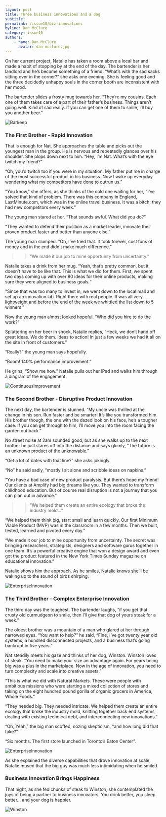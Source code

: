 ```yaml
---
layout: post
title: Three business innovations and a dog
subtitle: 
permalink: /issue10/biz-innovations	
byline: Dan McClure
category: issue10
authors:
    - name: Dan McClure
      avatar: dan-mcclure.jpg
---
```

On her current project, Natalie has taken a room above a local bar and made a habit of stopping by at the end of the day. The bartender is her landlord and he’s become something of a friend. “What’s with the sad sacks sitting over in the corner?” she asks one evening. She is feeling good and the three decidedly unhappy souls in the corner booth are inconsistent with her mood. 
 
The bartender slides a frosty mug towards her. “They’re my cousins. Each one of them takes care of a part of their father’s business. Things aren’t going well. Kind of sad really. If you can get one of them to smile, I’ll buy you another beer.”

![Barkeep](/p2/images/Paul-Sullivan-Barkeep.JPG)

### The First Brother - Rapid Innovation

That is enough for Nat. She approaches the table and picks out the youngest man in the group. He is nervous and repeatedly glances over his shoulder. She plops down next to him. “Hey, I’m Nat. What’s with the eye twitch my friend?”
 
“Oh, you’d twitch too if you were in my situation. My father put me in charge of the most successful product in his business. Now I wake up everyday wondering what my competitors have done to outrun us.” 
 
"You know," she offers, as she thinks of the cold one waiting for her, “I’ve solved that kind of problem. There was this company in England, LastMinute.com, which was in the online travel business. It was a bitch; they had new competitors every week.”
 
The young man stared at her. “That sounds awful. What did you do?”
 
“They wanted to defend their position as a market leader, innovate their proven product faster and better than anyone else.”  
 
The young man slumped. “Oh, I’ve tried that. It took forever, cost tons of money and in the end didn’t make much difference.”

>> “We made it our job to mine opportunity from uncertainty.”
 
Natalie takes a drink from her mug. “Yeah, that’s pretty common, but it doesn’t have to be like that. This is what we did for them. First, we spent two days coming up with over 80 ideas for their online products, making sure they were aligned to business goals.“
 
"Since that was too many to invest in, we went down to the local mall and set up an innovation lab. Right there with real people. It was all very lightweight and before the end of the week we whittled the list down to 5 winners.”
 
Now the young man almost looked hopeful. “Who did you hire to do the work?”
 
Spluttering on her beer in shock, Natalie replies, “Heck, we don’t hand off great ideas. We do them. Ideas to action! In just a few weeks we had it all on the site in front of customers.”
 
“Really?” the young man says hopefully.    
 
“Boom! 140% performance improvement.”
 
He grins, “Show me how.” Natalie pulls out her iPad and walks him through a diagram of the engagement.

![ContinuousImprovement](/p2/images/Cont-Improvement.png)

### The Second Brother - Disruptive Product Innovation

The next day, the bartender is stunned. “My uncle was thrilled at the change in his son. Run faster and be smarter! It’s like you transformed him. His brother though, the one with the dazed look on his face, he’s a tougher case. If you can get through to him, I’ll move you into the room facing the garden out back.”
 
No street noise at 2am sounded good, but as she walks up to the next brother he just stares off into the distance and says glumly, “The future is an unknown product of the unknowable.” 
 
“Get a lot of dates with that line?” she asks jokingly.  
 
“No” he said sadly, “mostly I sit alone and scribble ideas on napkins.”
 
“You have a bad case of new product paralysis. But there’s hope my friend! Our clients at Amplify had big dreams like you. They wanted to transform childhood education. But of course real disruption is not a journey that you can plan out in advance.”

>> “We helped them create an entire ecology that broke the industry mold…”
 
“We helped them think big, start small and learn quickly. Our first Minimum Viable Product (MVP) was in the classroom in a few months. Then we built, tested, learned and pivoted every day.”
 
“We made it our job to mine opportunity from uncertainty. The secret was bringing researchers, strategists, designers and software gurus together in one team.  It’s a powerful creative engine that won a design award and even got the product featured in the New York Times Sunday magazine on educational innovation.”
 
Natalie shows him the approach. As he smiles, Natalie knows she’ll be waking up to the sound of birds chirping.

![EnterpriseInnovation](/p2/images/new-product-innovation.png)


### The Third Brother - Complex Enterprise Innovation

The third day was the toughest. The bartender laughs, “if you get that crusty old curmudgeon to smile, then I’ll give that dog of yours steak for a week.”
 
The oldest brother was a mountain of a man who glared at her through narrowed eyes. “You want to help?” he said, “Fine, I’ve got twenty year old systems, a hundred disconnected projects, and a business that’s going bankrupt in five years.”
 
Nat steadily meets his gaze and thinks of her dog, Winston. Winston loves of steak. “You need to make your size an advantage again. For years being big was a plus in the marketplace. Now in the age of innovation, you need to turn complexity and scale into creative assets.”
 
“This is what we did with Natural Markets. These were people with ambitious missions who were starting a mixed collection of stores and taking on the eight hundred pound gorilla of organic grocers in America, Whole Foods.”

“They needed big. They needed intricate. We helped them create an entire ecology that broke the industry mold, knitting together back end systems, dealing with existing technical debt, and interconnecting new innovations.” 
 
“Oh, Yeah,” the big man scoffed, oozing skepticism, “and how long did that take?”
 
“Six months. The first store launched in Toronto’s Eaton Center”. 

![EnterpriseInnovation](/p2/images/Enterprise-innovation.png)
 
As she explained the diverse capabilities that drove innovation at scale, Natalie mused that the big guy was much less intimidating when he smiled. 

### Business Innovation Brings Happiness

That night, as she fed chunks of steak to Winston, she contemplated the joys of being a partner to business innovators.  You drink better, you sleep better… and your dog is happier.  

![Winston](/p2/images/Winston-the-dog.jpeg)

